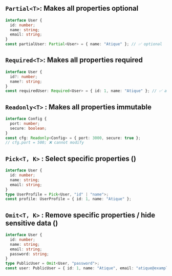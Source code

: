 ## `Partial<T>`: Makes all properties optional

```ts
interface User {
  id: number;
  name: string;
  email: string;
}
const partialUser: Partial<User> = { name: "Atique" }; // ✅ optional
```

## `Required<T>`: Makes all properties required

```ts
interface User {
  id?: number;
  name?: string;
}
const requiredUser: Required<User> = { id: 1, name: "Atique" }; // ✅ all required now
```

## `Readonly<T>` : Makes all properties immutable

```ts
interface Config {
  port: number;
  secure: boolean;
}
const cfg: Readonly<Config> = { port: 3000, secure: true };
// cfg.port = 500; ❌ cannot modify
```

## `Pick<T, K>` : Select specific properties ()

```ts
interface User {
  id: number;
  name: string;
  email: string;
}
type UserProfile = Pick<User, "id" | "name">;
const profile: UserProfile = { id: 1, name: "Atique" };
```

## `Omit<T, K>` : Remove specific properties / hide sensitive data ()

```ts
interface User {
  id: number;
  name: string;
  email: string;
  password: string;
}
type PublicUser = Omit<User, "password">;
const user: PublicUser = { id: 1, name: "Atique", email: "atique@example.com" };
```
